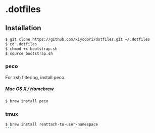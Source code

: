 # .dotfiles

## Installation

```bash
$ git clone https://github.com/kiyodori/dotfiles.git ~/.dotfiles
$ cd .dotfiles
$ chmod +x bootstrap.sh
$ source bootstrap.sh
```

### peco

For zsh filtering, install peco.

##### Mac OS X / Homebrew

```bash
$ brew install peco
```

### tmux

````bash
$ brew install reattach-to-user-namespace
```
